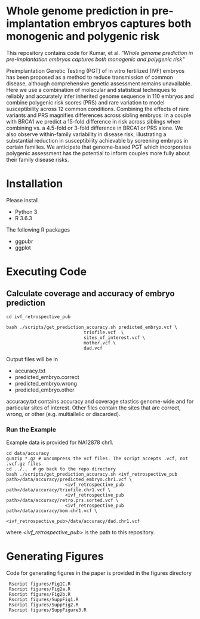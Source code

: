 # Whole genome prediction in pre-implantation embryos captures both monogenic and polygenic risk

This repository contains code for Kumar, et al. *"Whole genome prediction in pre-implantation embryos captures both monogenic and polygenic risk"*

Preimplantation Genetic Testing (PGT) of in vitro fertilized (IVF) embryos has been proposed as a method to reduce transmission of common disease, although comprehensive genetic assessment remains unavailable. Here we use a combination of molecular and statistical techniques to reliably and accurately infer inherited genome sequence in 110 embryos and combine polygenic risk scores (PRS) and rare variation to model susceptibility across 12 common conditions. Combining the effects of rare variants and PRS magnifies differences across sibling embryos: in a couple with BRCA1 we predict a 15-fold difference in risk across siblings when combining vs. a 4.5-fold or 3-fold difference in BRCA1 or PRS alone. We also observe within-family variability in disease risk, illustrating a substantial reduction in susceptibility achievable by screening embryos in certain families. We anticipate that genome-based PGT which incorporates polygenic assessment has the potential to inform couples more fully about their family disease risks.

# Installation
Please install
- Python 3
- R 3.6.3

The following R packages
- ggpubr
- ggplot

# Executing Code


## Calculate coverage and accuracy of embryo prediction
```
cd ivf_retrospective_pub

bash ./scripts/get_prediction_accuracy.sh predicted_embryo.vcf \
							 triofile.vcf  \
							 sites_of_interest.vcf \
							 mother.vcf \
							 dad.vcf
```

Output files will be in
- accuracy.txt
- predicted_embryo.correct
- predicted_embryo.wrong 
- predicted_embryo.other

accuracy.txt contains accuracy and coverage stastics genome-wide and for particular sites of interest.
Other files contain the sites that are correct, wrong, or other (e.g. multiallelic or discarded). 


### Run the Example
Example data is provided for NA12878 chr1.

```
cd data/accuracy
gunzip *.gz # uncompress the vcf files. The script accepts .vcf, not .vcf.gz files
cd ../..  # go back to the repo directory
bash ./scripts/get_prediction_accuracy.sh <ivf_retrospective_pub path>/data/accuracy/predicted_embryo.chr1.vcf \
 					  <ivf_retrospective_pub path>/data/accuracy/triofile.chr1.vcf \
					  <ivf_retrospective_pub path>/data/accuracy/retro.prs.sorted.vcf \
					  <ivf_retrospective_pub path>/data/accuracy/mom.chr1.vcf \
					  <ivf_retrospective_pub>/data/accuracy/dad.chr1.vcf
```
where *<ivf_retrospective_pub>* is the path to this repository.

# Generating Figures
Code for generating figures in the paper is provided in the figures directory

```
 Rscript figures/Fig1C.R
 Rscript figures/Fig2a.R
 Rscript figures/Fig2b.R
 Rscript figures/SuppFig1.R
 Rscript figures/SuppFig2.R
 Rscript figures/SuppFigure3.R 
```
